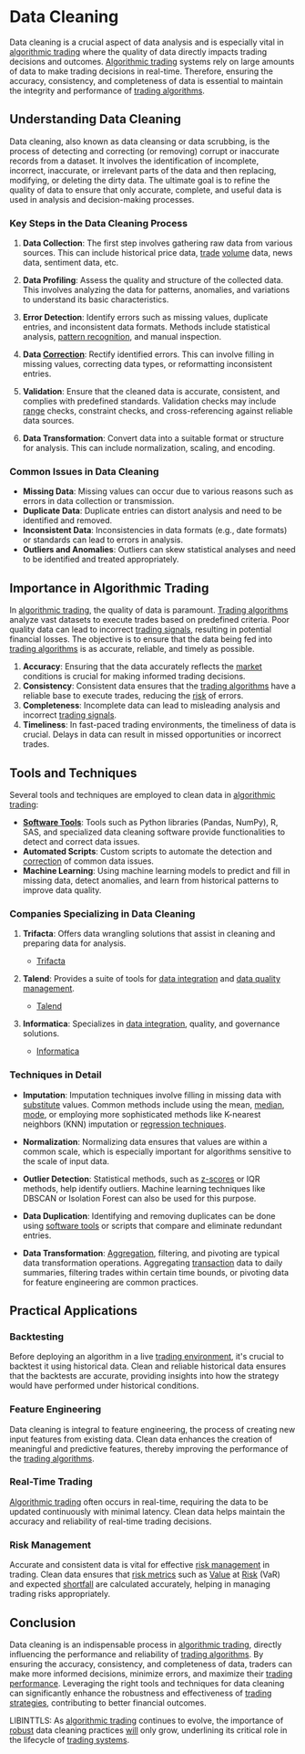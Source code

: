 # Data Cleaning

Data cleaning is a crucial aspect of data analysis and is especially vital in [algorithmic trading](../a/algorithmic_trading.md) where the quality of data directly impacts trading decisions and outcomes. [Algorithmic trading](../a/algorithmic_trading.md) systems rely on large amounts of data to make trading decisions in real-time. Therefore, ensuring the accuracy, consistency, and completeness of data is essential to maintain the integrity and performance of [trading algorithms](../t/trading_algorithms.md).

## Understanding Data Cleaning

Data cleaning, also known as data cleansing or data scrubbing, is the process of detecting and correcting (or removing) corrupt or inaccurate records from a dataset. It involves the identification of incomplete, incorrect, inaccurate, or irrelevant parts of the data and then replacing, modifying, or deleting the dirty data. The ultimate goal is to refine the quality of data to ensure that only accurate, complete, and useful data is used in analysis and decision-making processes.

### Key Steps in the Data Cleaning Process

1. **Data Collection**: The first step involves gathering raw data from various sources. This can include historical price data, [trade](../t/trade.md) [volume](../v/volume.md) data, news data, sentiment data, etc.

2. **Data Profiling**: Assess the quality and structure of the collected data. This involves analyzing the data for patterns, anomalies, and variations to understand its basic characteristics.

3. **Error Detection**: Identify errors such as missing values, duplicate entries, and inconsistent data formats. Methods include statistical analysis, [pattern recognition](../p/pattern_recognition.md), and manual inspection.

4. **Data [Correction](../c/correction.md)**: Rectify identified errors. This can involve filling in missing values, correcting data types, or reformatting inconsistent entries.

5. **Validation**: Ensure that the cleaned data is accurate, consistent, and complies with predefined standards. Validation checks may include [range](../r/range.md) checks, constraint checks, and cross-referencing against reliable data sources.

6. **Data Transformation**: Convert data into a suitable format or structure for analysis. This can include normalization, scaling, and encoding.

### Common Issues in Data Cleaning

- **Missing Data**: Missing values can occur due to various reasons such as errors in data collection or transmission.
- **Duplicate Data**: Duplicate entries can distort analysis and need to be identified and removed.
- **Inconsistent Data**: Inconsistencies in data formats (e.g., date formats) or standards can lead to errors in analysis.
- **Outliers and Anomalies**: Outliers can skew statistical analyses and need to be identified and treated appropriately.

## Importance in Algorithmic Trading

In [algorithmic trading](../a/algorithmic_trading.md), the quality of data is paramount. [Trading algorithms](../t/trading_algorithms.md) analyze vast datasets to execute trades based on predefined criteria. Poor quality data can lead to incorrect [trading signals](../t/trading_signals.md), resulting in potential financial losses. The objective is to ensure that the data being fed into [trading algorithms](../t/trading_algorithms.md) is as accurate, reliable, and timely as possible.

1. **Accuracy**: Ensuring that the data accurately reflects the [market](../m/market.md) conditions is crucial for making informed trading decisions.
2. **Consistency**: Consistent data ensures that the [trading algorithms](../t/trading_algorithms.md) have a reliable base to execute trades, reducing the [risk](../r/risk.md) of errors.
3. **Completeness**: Incomplete data can lead to misleading analysis and incorrect [trading signals](../t/trading_signals.md).
4. **Timeliness**: In fast-paced trading environments, the timeliness of data is crucial. Delays in data can result in missed opportunities or incorrect trades.

## Tools and Techniques

Several tools and techniques are employed to clean data in [algorithmic trading](../a/algorithmic_trading.md):

- **[Software Tools](../s/software_tools_for_trading.md)**: Tools such as Python libraries (Pandas, NumPy), R, SAS, and specialized data cleaning software provide functionalities to detect and correct data issues.
- **Automated Scripts**: Custom scripts to automate the detection and [correction](../c/correction.md) of common data issues.
- **Machine Learning**: Using machine learning models to predict and fill in missing data, detect anomalies, and learn from historical patterns to improve data quality.

### Companies Specializing in Data Cleaning

1. **Trifacta**: Offers data wrangling solutions that assist in cleaning and preparing data for analysis.
   - [Trifacta](https://www.trifacta.com)

2. **Talend**: Provides a suite of tools for [data integration](../d/data_integration.md) and [data quality management](../d/data_quality_management.md).
   - [Talend](https://www.talend.com)

3. **Informatica**: Specializes in [data integration](../d/data_integration.md), quality, and governance solutions.
   - [Informatica](https://www.informatica.com)

### Techniques in Detail

- **Imputation**: Imputation techniques involve filling in missing data with [substitute](../s/substitute.md) values. Common methods include using the mean, [median](../m/median.md), [mode](../m/mode.md), or employing more sophisticated methods like K-nearest neighbors (KNN) imputation or [regression techniques](../r/regression_techniques.md).
  
- **Normalization**: Normalizing data ensures that values are within a common scale, which is especially important for algorithms sensitive to the scale of input data.

- **Outlier Detection**: Statistical methods, such as [z-scores](../z/z-scores_in_trading.md) or IQR methods, help identify outliers. Machine learning techniques like DBSCAN or Isolation Forest can also be used for this purpose.

- **Data Duplication**: Identifying and removing duplicates can be done using [software tools](../s/software_tools_for_trading.md) or scripts that compare and eliminate redundant entries.

- **Data Transformation**: [Aggregation](../a/aggregation.md), filtering, and pivoting are typical data transformation operations. Aggregating [transaction](../t/transaction.md) data to daily summaries, filtering trades within certain time bounds, or pivoting data for feature engineering are common practices.

## Practical Applications

### Backtesting

Before deploying an algorithm in a live [trading environment](../t/trading_environment.md), it's crucial to backtest it using historical data. Clean and reliable historical data ensures that the backtests are accurate, providing insights into how the strategy would have performed under historical conditions.

### Feature Engineering

Data cleaning is integral to feature engineering, the process of creating new input features from existing data. Clean data enhances the creation of meaningful and predictive features, thereby improving the performance of the [trading algorithms](../t/trading_algorithms.md).

### Real-Time Trading

[Algorithmic trading](../a/algorithmic_trading.md) often occurs in real-time, requiring the data to be updated continuously with minimal latency. Clean data helps maintain the accuracy and reliability of real-time trading decisions.

### Risk Management

Accurate and consistent data is vital for effective [risk management](../r/risk_management.md) in trading. Clean data ensures that [risk metrics](../r/risk_metrics.md) such as [Value](../v/value.md) at [Risk](../r/risk.md) (VaR) and expected [shortfall](../s/shortfall.md) are calculated accurately, helping in managing trading risks appropriately.

## Conclusion

Data cleaning is an indispensable process in [algorithmic trading](../a/algorithmic_trading.md), directly influencing the performance and reliability of [trading algorithms](../t/trading_algorithms.md). By ensuring the accuracy, consistency, and completeness of data, traders can make more informed decisions, minimize errors, and maximize their [trading performance](../t/trading_performance.md). Leveraging the right tools and techniques for data cleaning can significantly enhance the robustness and effectiveness of [trading strategies](../t/trading_strategies.md), contributing to better financial outcomes.

LIBINTTLS: As [algorithmic trading](../a/algorithmic_trading.md) continues to evolve, the importance of [robust](../r/robust.md) data cleaning practices [will](../w/will.md) only grow, underlining its critical role in the lifecycle of [trading systems](../t/trading_systems.md).